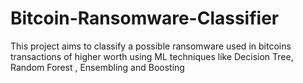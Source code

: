 # Bitcoin-Ransomware-Classifier
This project aims to classify a possible ransomware used in bitcoins transactions of higher worth using ML techniques like Decision Tree, Random Forest , Ensembling and Boosting
